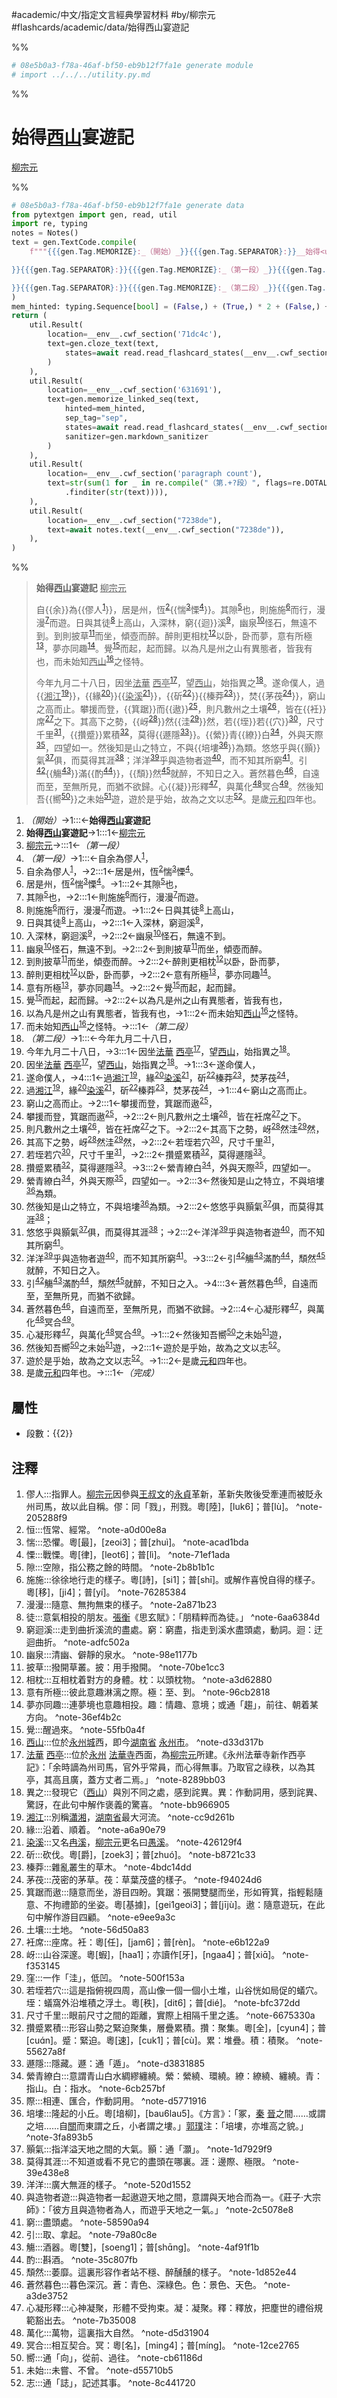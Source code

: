 #academic/中文/指定文言經典學習材料 #by/柳宗元 #flashcards/academic/data/始得西山宴遊記

%%
```Python
# 08e5b0a3-f78a-46af-bf50-eb9b12f7fa1e generate module
# import ../../../utility.py.md
```
%%

# 始得<u>西山</u>宴遊記
<u>柳宗元</u>

%%
```Python
# 08e5b0a3-f78a-46af-bf50-eb9b12f7fa1e generate data
from pytextgen import gen, read, util
import re, typing
notes = Notes()
text = gen.TextCode.compile(
	f"""{{{gen.Tag.MEMORIZE}:_（開始）_}}{{{gen.Tag.SEPARATOR}:}}__始得<u>西山</u>宴遊記__{{{gen.Tag.TEXT}: }}{{{gen.Tag.SEPARATOR}:}}<u>柳宗元</u>{{{gen.Tag.TEXT}:

}}{{{gen.Tag.SEPARATOR}:}}{{{gen.Tag.MEMORIZE}:_（第一段）_}}{{{gen.Tag.SEPARATOR}:}}自{hard("余")}為{hard(f"僇人{notes.embed('僇人', '指罪人。<u>柳宗元</u>因參與<u>王叔文</u>的<u>永貞</u>革新，革新失敗後受牽連而被貶永州司馬，故以此自稱。僇：同「戮」，刑戮。粵[陸]，[luk6]；普[lù]。')}")}，{{{gen.Tag.SEPARATOR}:}}居是州，恆{notes.embed('恒', '恆常、經常。')}{hard(f"惴{notes.embed('惴', '恐懼。粵[最]，[zeoi3]；普[zhuì]。')}慄{notes.embed('慄', '戰慄。粵[律]，[leot6]；普[lì]。')}")}。{{{gen.Tag.SEPARATOR}:}}其隙{notes.embed('隙', '空隙，指公務之餘的時間。')}也，{{{gen.Tag.SEPARATOR}:}}則施施{notes.embed('施施', '徐徐地行走的樣子。粵[詩]，[si1]；普[shī]。或解作喜悅自得的樣子。粵[移]，[ji4]；普[yí]。')}而行，漫漫{notes.embed('漫漫', '隨意、無拘無束的樣子。')}而遊。{{{gen.Tag.SEPARATOR}:}}日與其徒{notes.embed('徒', '意氣相投的朋友。<u>張衡</u>《思玄賦》：「朋精粹而為徒。」')}上高山，{{{gen.Tag.SEPARATOR}:}}入深林，窮{hard("迴")}溪{notes.embed('窮迴溪', '走到曲折溪流的盡處。窮：窮盡，指走到溪水盡頭處，動詞。迴：迂迴曲折。')}，{{{gen.Tag.SEPARATOR}:}}幽泉{notes.embed('幽泉', '清幽、僻靜的泉水。')}怪石，無遠不到。{{{gen.Tag.SEPARATOR}:}}到則披草{notes.embed('披草', '撥開草叢。披：用手撥開。')}而坐，傾壺而醉。{{{gen.Tag.SEPARATOR}:}}醉則更相枕{notes.embed('相枕', '互相枕着對方的身體。枕：以頭枕物。')}以卧，卧而夢，{{{gen.Tag.SEPARATOR}:}}意有所極{notes.embed('意有所極', '彼此意趣淋漓之際。極：至、到。')}，夢亦同趣{notes.embed('夢亦同趣', '連夢境也意趣相投。趣：情趣、意境；或通「趨」，前往、朝着某方向。')}。{{{gen.Tag.SEPARATOR}:}}覺{notes.embed('覺', '醒過來。')}而起，起而歸。{{{gen.Tag.SEPARATOR}:}}以為凡是州之山有異態者，皆我有也，{{{gen.Tag.SEPARATOR}:}}而未始知<u>西山</u>{notes.embed('<u>西山</u>', '位於<u>永州城</u>西，即今<u>湖南省</u>&nbsp;<u>永州市</u>。')}之怪特。{{{gen.Tag.TEXT}:

}}{{{gen.Tag.SEPARATOR}:}}{{{gen.Tag.MEMORIZE}:_（第二段）_}}{{{gen.Tag.SEPARATOR}:}}今年九月二十八日，{{{gen.Tag.SEPARATOR}:}}因坐<u>法華</u>&nbsp;<u>西亭</u>{notes.embed('<u>法華</u>&nbsp;<u>西亭</u>', '位於<u>永州</u>&nbsp;<u>法華寺</u>西面，為<u>柳宗元</u>所建。《永州法華寺新作西亭記》：「余時謫為州司馬，官外乎常員，而心得無事。乃取官之祿秩，以為其亭，其高且廣，蓋方丈者二焉。」')}，望<u>西山</u>，始指異之{notes.embed('異之', '發現它（<u>西山</u>）與別不同之處，感到詫異。異：作動詞用，感到詫異、驚訝，在此句中解作褒義的驚喜。')}。{{{gen.Tag.SEPARATOR}:}}遂命僕人，{{{gen.Tag.SEPARATOR}:}}過{hard(f"<u>湘江</u>{notes.embed('<u>湘江</u>', '別稱<u>瀟湘</u>，<u>湖南省</u>最大河流。')}")}，{hard(f"緣{notes.embed('緣', '沿着、順着。')}")}{hard(f"<u>染溪</u>{notes.embed('<u>染溪</u>', '又名<u>冉溪</u>，<u>柳宗元</u>更名曰<u>愚溪</u>。')}")}，{hard(f"斫{notes.embed('斫', '砍伐。粵[爵]，[zoek3]；普[zhuó]。')}")}{hard(f"榛莽{notes.embed('榛莽', '雜亂叢生的草木。')}")}，焚{hard(f"茅茷{notes.embed('茅茷', '茂密的茅草。茷：草葉茂盛的樣子。')}")}，{{{gen.Tag.SEPARATOR}:}}窮山之高而止。{{{gen.Tag.SEPARATOR}:}}攀援而登，{hard("箕踞")}而{hard("遨")}{notes.embed('箕踞而遨', '隨意而坐，游目四盼。箕踞：張開雙腿而坐，形如筲箕，指輕鬆隨意、不拘禮節的坐姿。粵[基據]，[gei1geoi3]；普[jījù]。遨：隨意遊玩，在此句中解作游目四顧。')}，{{{gen.Tag.SEPARATOR}:}}則凡數州之土壤{notes.embed('土壤', '土地。')}，皆在{hard("衽")}席{notes.embed('衽席', '座席。衽：粵[任]，[jam6]；普[rèn]。')}之下。{{{gen.Tag.SEPARATOR}:}}其高下之勢，{hard(f"岈{notes.embed('岈', '山谷深邃。粵[蝦]，[haa1]；亦讀作[牙]，[ngaa4]；普[xiɑ̄]。')}")}然{hard(f"洼{notes.embed('窪', '一作「洼」，低凹。')}")}然，{{{gen.Tag.SEPARATOR}:}}若{hard("垤")}若{hard("穴")}{notes.embed('若垤若穴', '這是指俯視四周，高山像一個一個小土堆，山谷恍如局促的蟻穴。垤：蟻窩外沿堆積之浮土。粵[秩]，[dit6]；普[dié]。')}，尺寸千里{notes.embed('尺寸千里', '眼前尺寸之間的距離，實際上相隔千里之遙。')}，{{{gen.Tag.SEPARATOR}:}}{hard("攢蹙")}累積{notes.embed('攢蹙累積', '形容山勢之緊迫聚集，層疊累積。攢：聚集。粵[全]，[cyun4]；普[cuɑ́n]。蹙：緊迫。粵[速]，[cuk1]；普[cù]。累：堆疊。積：積聚。')}，莫得{hard(f"遯隱{notes.embed('遯隱', '隱藏。遯：通「遁」。')}")}。{{{gen.Tag.SEPARATOR}:}}{hard("縈")}青{hard("繚")}白{notes.embed('縈青繚白', '意謂青山白水綢繆纏繞。縈：縈繞、環繞。繚：繚繞、纏繞。青：指山。白：指水。')}，外與天際{notes.embed('際', '相連、匯合，作動詞用。')}，四望如一。{{{gen.Tag.SEPARATOR}:}}然後知是山之特立，不與{hard(f"培塿{notes.embed('培塿', '隆起的小丘。粵[堷柳]，[bau6lau5]。《方言》：「冢，<u>秦</u>&nbsp;<u>晉</u>之間……或謂之培……自<u>關</u>而東謂之丘，小者謂之塿。」<u>郭璞</u>注：「培塿，亦堆高之貌。」')}")}為類。{{{gen.Tag.SEPARATOR}:}}悠悠乎與{hard("顥")}氣{notes.embed('顥氣', '指洋溢天地之間的大氣。顥：通「灝」。')}俱，而莫得其涯{notes.embed('莫得其涯', '不知道或看不見它的盡頭在哪裏。涯：邊際、極限。')}；{{{gen.Tag.SEPARATOR}:}}洋洋{notes.embed('洋洋', '廣大無涯的樣子。')}乎與造物者遊{notes.embed('與造物者遊', '與造物者一起遨遊天地之間，意謂與天地合而為一。《莊子‧大宗師》：「彼方且與造物者為人，而遊乎天地之一氣。」')}，而不知其所窮{notes.embed('窮', '盡頭處。')}。{{{gen.Tag.SEPARATOR}:}}引{notes.embed('引', '取、拿起。')}{hard(f"觴{notes.embed('觴', '酒器。粵[雙]，[soeng1]；普[shɑ̄nɡ]。')}")}滿{hard(f"酌{notes.embed('酌', '斟酒。')}")}，{hard("頹")}然{notes.embed('頹然', '萎靡。這裏形容作者站不穩、醉醺醺的樣子。')}就醉，不知日之入。{{{gen.Tag.SEPARATOR}:}}蒼然暮色{notes.embed('蒼然暮色', '暮色深沉。蒼：青色、深綠色。色：景色、天色。')}，自遠而至，至無所見，而猶不欲歸。{{{gen.Tag.SEPARATOR}:}}心{hard("凝")}形釋{notes.embed('心凝形釋', '心神凝聚，形體不受拘束。凝：凝聚。釋：釋放，把塵世的禮俗規範豁出去。')}，與萬化{notes.embed('萬化', '萬物，這裏指大自然。')}冥合{notes.embed('冥合', '相互契合。冥：粵[名]，[ming4]；普[mínɡ]。')}。{{{gen.Tag.SEPARATOR}:}}然後知吾{hard(f"嚮{notes.embed('嚮', '通「向」，從前、過往。')}")}之未始{notes.embed('未始', '未嘗、不曾。')}遊，{{{gen.Tag.SEPARATOR}:}}遊於是乎始，故為之文以志{notes.embed('志', '通「誌」，記述其事。')}。{{{gen.Tag.SEPARATOR}:}}是歲<u>元和</u>四年也。{{{gen.Tag.SEPARATOR}:}}{{{gen.Tag.MEMORIZE}:_（完成）_}}"""
)
mem_hinted: typing.Sequence[bool] = (False,) + (True,) * 2 + (False,) + (True,) * 13 + (False,) + (True,) * 20 + (False,)
return (
	util.Result(
		location=__env__.cwf_section('71dc4c'),
		text=gen.cloze_text(text,
			states=await read.read_flashcard_states(__env__.cwf_section("71dc4c")),
		)
	),
	util.Result(
		location=__env__.cwf_section('631691'),
		text=gen.memorize_linked_seq(text,
			hinted=mem_hinted,
			sep_tag="sep",
			states=await read.read_flashcard_states(__env__.cwf_section('631691')),
			sanitizer=gen.markdown_sanitizer
		)
	),
	util.Result(
		location=__env__.cwf_section('paragraph count'),
		text=str(sum(1 for _ in re.compile("（第.+?段）", flags=re.DOTALL)
			.finditer(str(text)))),
	),
	util.Result(
		location=__env__.cwf_section("7238de"),
		text=await notes.text(__env__.cwf_section("7238de")),
	),
)
```
%%

<!--08e5b0a3-f78a-46af-bf50-eb9b12f7fa1e generate section="71dc4c"--><!-- The following content is generated at 2023-03-08T00:03:01.671673+08:00. Any edits will be overridden! -->

> __始得<u>西山</u>宴遊記__ <u>柳宗元</u>
>
> 自{{余}}為{{僇人<sup>[1](#^note-205288f9)</sup>}}，居是州，恆<sup>[2](#^note-a0d00e8a)</sup>{{惴<sup>[3](#^note-acad1bda)</sup>慄<sup>[4](#^note-71ef1ada)</sup>}}。其隙<sup>[5](#^note-2b8b1b1c)</sup>也，則施施<sup>[6](#^note-76285384)</sup>而行，漫漫<sup>[7](#^note-2a871b23)</sup>而遊。日與其徒<sup>[8](#^note-6aa6384d)</sup>上高山，入深林，窮{{迴}}溪<sup>[9](#^note-adfc502a)</sup>，幽泉<sup>[10](#^note-98e1177b)</sup>怪石，無遠不到。到則披草<sup>[11](#^note-70be1cc3)</sup>而坐，傾壺而醉。醉則更相枕<sup>[12](#^note-a3d62880)</sup>以卧，卧而夢，意有所極<sup>[13](#^note-96cb2818)</sup>，夢亦同趣<sup>[14](#^note-36ef4b2c)</sup>。覺<sup>[15](#^note-55fb0a4f)</sup>而起，起而歸。以為凡是州之山有異態者，皆我有也，而未始知<u>西山</u><sup>[16](#^note-d33d317b)</sup>之怪特。
>
> 今年九月二十八日，因坐<u>法華</u>&nbsp;<u>西亭</u><sup>[17](#^note-8289bb03)</sup>，望<u>西山</u>，始指異之<sup>[18](#^note-bb966905)</sup>。遂命僕人，過{{<u>湘江</u><sup>[19](#^note-cc9d261b)</sup>}}，{{緣<sup>[20](#^note-a6a90e79)</sup>}}{{<u>染溪</u><sup>[21](#^note-426129f4)</sup>}}，{{斫<sup>[22](#^note-b8721c33)</sup>}}{{榛莽<sup>[23](#^note-4bdc14dd)</sup>}}，焚{{茅茷<sup>[24](#^note-f94024d6)</sup>}}，窮山之高而止。攀援而登，{{箕踞}}而{{遨}}<sup>[25](#^note-e9ee9a3c)</sup>，則凡數州之土壤<sup>[26](#^note-56d50a83)</sup>，皆在{{衽}}席<sup>[27](#^note-e6b122a9)</sup>之下。其高下之勢，{{岈<sup>[28](#^note-f353145)</sup>}}然{{洼<sup>[29](#^note-500f153a)</sup>}}然，若{{垤}}若{{穴}}<sup>[30](#^note-bfc372dd)</sup>，尺寸千里<sup>[31](#^note-6675330a)</sup>，{{攢蹙}}累積<sup>[32](#^note-55627a8f)</sup>，莫得{{遯隱<sup>[33](#^note-d3831885)</sup>}}。{{縈}}青{{繚}}白<sup>[34](#^note-6cb257bf)</sup>，外與天際<sup>[35](#^note-d5771916)</sup>，四望如一。然後知是山之特立，不與{{培塿<sup>[36](#^note-3fa893b5)</sup>}}為類。悠悠乎與{{顥}}氣<sup>[37](#^note-1d7929f9)</sup>俱，而莫得其涯<sup>[38](#^note-39e438e8)</sup>；洋洋<sup>[39](#^note-520d1552)</sup>乎與造物者遊<sup>[40](#^note-2c5078e8)</sup>，而不知其所窮<sup>[41](#^note-58590a94)</sup>。引<sup>[42](#^note-79a80c8e)</sup>{{觴<sup>[43](#^note-4af91f1b)</sup>}}滿{{酌<sup>[44](#^note-35c807fb)</sup>}}，{{頹}}然<sup>[45](#^note-1d852e44)</sup>就醉，不知日之入。蒼然暮色<sup>[46](#^note-a3de3752)</sup>，自遠而至，至無所見，而猶不欲歸。心{{凝}}形釋<sup>[47](#^note-7b35008)</sup>，與萬化<sup>[48](#^note-d5d31904)</sup>冥合<sup>[49](#^note-12ce2765)</sup>。然後知吾{{嚮<sup>[50](#^note-cb61186d)</sup>}}之未始<sup>[51](#^note-d55710b5)</sup>遊，遊於是乎始，故為之文以志<sup>[52](#^note-8c441720)</sup>。是歲<u>元和</u>四年也。

<!--/08e5b0a3-f78a-46af-bf50-eb9b12f7fa1e-->

<!--08e5b0a3-f78a-46af-bf50-eb9b12f7fa1e generate section="631691"--><!-- The following content is generated at 2023-03-08T00:03:01.704037+08:00. Any edits will be overridden! -->

1. _（開始）_→1:::←__始得<u>西山</u>宴遊記__ <!--SR:!2025-03-26,737,270!2023-05-26,277,290-->
2. __始得<u>西山</u>宴遊記__→1:::1←<u>柳宗元</u> <!--SR:!2023-06-17,102,190!2023-11-15,375,270-->
3. <u>柳宗元</u>→:::1←_（第一段）_ <!--SR:!2023-05-24,275,290!2023-05-17,268,290-->
4. _（第一段）_→1:::←自余為僇人<sup>[1](#^note-205288f9)</sup>， <!--SR:!2023-11-01,262,230!2023-07-06,318,310-->
5. 自余為僇人<sup>[1](#^note-205288f9)</sup>，→2:::1←居是州，恆<sup>[2](#^note-a0d00e8a)</sup>惴<sup>[3](#^note-acad1bda)</sup>慄<sup>[4](#^note-71ef1ada)</sup>。 <!--SR:!2023-04-13,96,190!2023-12-13,380,250-->
6. 居是州，恆<sup>[2](#^note-a0d00e8a)</sup>惴<sup>[3](#^note-acad1bda)</sup>慄<sup>[4](#^note-71ef1ada)</sup>。→1:::2←其隙<sup>[5](#^note-2b8b1b1c)</sup>也， <!--SR:!2023-03-30,220,250!2023-07-11,106,230-->
7. 其隙<sup>[5](#^note-2b8b1b1c)</sup>也，→2:::1←則施施<sup>[6](#^note-76285384)</sup>而行，漫漫<sup>[7](#^note-2a871b23)</sup>而遊。 <!--SR:!2023-03-31,110,210!2023-05-14,262,270-->
8. 則施施<sup>[6](#^note-76285384)</sup>而行，漫漫<sup>[7](#^note-2a871b23)</sup>而遊。→1:::2←日與其徒<sup>[8](#^note-6aa6384d)</sup>上高山， <!--SR:!2023-08-26,309,250!2024-06-10,462,230-->
9. 日與其徒<sup>[8](#^note-6aa6384d)</sup>上高山，→2:::1←入深林，窮迴溪<sup>[9](#^note-adfc502a)</sup>， <!--SR:!2023-09-14,323,250!2024-09-30,554,250-->
10. 入深林，窮迴溪<sup>[9](#^note-adfc502a)</sup>，→2:::2←幽泉<sup>[10](#^note-98e1177b)</sup>怪石，無遠不到。 <!--SR:!2024-09-29,554,250!2023-10-11,341,250-->
11. 幽泉<sup>[10](#^note-98e1177b)</sup>怪石，無遠不到。→2:::2←到則披草<sup>[11](#^note-70be1cc3)</sup>而坐，傾壺而醉。 <!--SR:!2023-07-06,134,190!2023-04-13,118,210-->
12. 到則披草<sup>[11](#^note-70be1cc3)</sup>而坐，傾壺而醉。→2:::2←醉則更相枕<sup>[12](#^note-a3d62880)</sup>以卧，卧而夢， <!--SR:!2023-06-19,112,190!2023-04-26,84,190-->
13. 醉則更相枕<sup>[12](#^note-a3d62880)</sup>以卧，卧而夢，→2:::2←意有所極<sup>[13](#^note-96cb2818)</sup>，夢亦同趣<sup>[14](#^note-36ef4b2c)</sup>。 <!--SR:!2023-08-25,308,250!2023-06-28,154,230-->
14. 意有所極<sup>[13](#^note-96cb2818)</sup>，夢亦同趣<sup>[14](#^note-36ef4b2c)</sup>。→2:::2←覺<sup>[15](#^note-55fb0a4f)</sup>而起，起而歸。 <!--SR:!2023-05-24,150,230!2023-07-11,104,230-->
15. 覺<sup>[15](#^note-55fb0a4f)</sup>而起，起而歸。→2:::2←以為凡是州之山有異態者，皆我有也， <!--SR:!2023-06-12,146,230!2024-08-21,517,250-->
16. 以為凡是州之山有異態者，皆我有也，→1:::2←而未始知<u>西山</u><sup>[16](#^note-d33d317b)</sup>之怪特。 <!--SR:!2024-09-18,545,250!2024-05-08,438,230-->
17. 而未始知<u>西山</u><sup>[16](#^note-d33d317b)</sup>之怪特。→:::1←_（第二段）_ <!--SR:!2023-07-11,323,310!2023-08-08,182,230-->
18. _（第二段）_→1:::←今年九月二十八日， <!--SR:!2023-07-03,168,230!2023-07-14,326,310-->
19. 今年九月二十八日，→3:::1←因坐<u>法華</u>&nbsp;<u>西亭</u><sup>[17](#^note-8289bb03)</sup>，望<u>西山</u>，始指異之<sup>[18](#^note-bb966905)</sup>。 <!--SR:!2023-04-15,76,210!2023-04-03,224,250-->
20. 因坐<u>法華</u>&nbsp;<u>西亭</u><sup>[17](#^note-8289bb03)</sup>，望<u>西山</u>，始指異之<sup>[18](#^note-bb966905)</sup>。→1:::3←遂命僕人， <!--SR:!2023-05-22,152,250!2023-09-17,325,250-->
21. 遂命僕人，→4:::1←過<u>湘江</u><sup>[19](#^note-cc9d261b)</sup>，緣<sup>[20](#^note-a6a90e79)</sup><u>染溪</u><sup>[21](#^note-426129f4)</sup>，斫<sup>[22](#^note-b8721c33)</sup>榛莽<sup>[23](#^note-4bdc14dd)</sup>，焚茅茷<sup>[24](#^note-f94024d6)</sup>， <!--SR:!2023-05-11,120,210!2023-04-14,170,250-->
22. 過<u>湘江</u><sup>[19](#^note-cc9d261b)</sup>，緣<sup>[20](#^note-a6a90e79)</sup><u>染溪</u><sup>[21](#^note-426129f4)</sup>，斫<sup>[22](#^note-b8721c33)</sup>榛莽<sup>[23](#^note-4bdc14dd)</sup>，焚茅茷<sup>[24](#^note-f94024d6)</sup>，→1:::4←窮山之高而止。 <!--SR:!2024-08-22,522,250!2023-11-09,227,210-->
23. 窮山之高而止。→2:::1←攀援而登，箕踞而遨<sup>[25](#^note-e9ee9a3c)</sup>， <!--SR:!2023-04-30,43,190!2023-09-27,327,250-->
24. 攀援而登，箕踞而遨<sup>[25](#^note-e9ee9a3c)</sup>，→2:::2←則凡數州之土壤<sup>[26](#^note-56d50a83)</sup>，皆在衽席<sup>[27](#^note-e6b122a9)</sup>之下。 <!--SR:!2023-06-07,105,190!2023-03-31,221,250-->
25. 則凡數州之土壤<sup>[26](#^note-56d50a83)</sup>，皆在衽席<sup>[27](#^note-e6b122a9)</sup>之下。→2:::2←其高下之勢，岈<sup>[28](#^note-f353145)</sup>然洼<sup>[29](#^note-500f153a)</sup>然， <!--SR:!2023-05-02,69,170!2023-04-16,170,250-->
26. 其高下之勢，岈<sup>[28](#^note-f353145)</sup>然洼<sup>[29](#^note-500f153a)</sup>然，→2:::2←若垤若穴<sup>[30](#^note-bfc372dd)</sup>，尺寸千里<sup>[31](#^note-6675330a)</sup>， <!--SR:!2023-04-05,226,250!2023-07-26,237,230-->
27. 若垤若穴<sup>[30](#^note-bfc372dd)</sup>，尺寸千里<sup>[31](#^note-6675330a)</sup>，→2:::2←攢蹙累積<sup>[32](#^note-55627a8f)</sup>，莫得遯隱<sup>[33](#^note-d3831885)</sup>。 <!--SR:!2023-11-19,362,250!2023-05-06,102,210-->
28. 攢蹙累積<sup>[32](#^note-55627a8f)</sup>，莫得遯隱<sup>[33](#^note-d3831885)</sup>。→3:::2←縈青繚白<sup>[34](#^note-6cb257bf)</sup>，外與天際<sup>[35](#^note-d5771916)</sup>，四望如一。 <!--SR:!2023-04-04,225,250!2023-04-08,98,210-->
29. 縈青繚白<sup>[34](#^note-6cb257bf)</sup>，外與天際<sup>[35](#^note-d5771916)</sup>，四望如一。→2:::3←然後知是山之特立，不與培塿<sup>[36](#^note-3fa893b5)</sup>為類。 <!--SR:!2023-08-09,168,230!2023-06-28,103,230-->
30. 然後知是山之特立，不與培塿<sup>[36](#^note-3fa893b5)</sup>為類。→2:::2←悠悠乎與顥氣<sup>[37](#^note-1d7929f9)</sup>俱，而莫得其涯<sup>[38](#^note-39e438e8)</sup>； <!--SR:!2023-07-04,150,230!2023-08-12,142,190-->
31. 悠悠乎與顥氣<sup>[37](#^note-1d7929f9)</sup>俱，而莫得其涯<sup>[38](#^note-39e438e8)</sup>；→2:::2←洋洋<sup>[39](#^note-520d1552)</sup>乎與造物者遊<sup>[40](#^note-2c5078e8)</sup>，而不知其所窮<sup>[41](#^note-58590a94)</sup>。 <!--SR:!2023-12-15,382,250!2024-04-16,419,230-->
32. 洋洋<sup>[39](#^note-520d1552)</sup>乎與造物者遊<sup>[40](#^note-2c5078e8)</sup>，而不知其所窮<sup>[41](#^note-58590a94)</sup>。→3:::2←引<sup>[42](#^note-79a80c8e)</sup>觴<sup>[43](#^note-4af91f1b)</sup>滿酌<sup>[44](#^note-35c807fb)</sup>，頹然<sup>[45](#^note-1d852e44)</sup>就醉，不知日之入。 <!--SR:!2023-07-03,104,230!2023-04-30,83,190-->
33. 引<sup>[42](#^note-79a80c8e)</sup>觴<sup>[43](#^note-4af91f1b)</sup>滿酌<sup>[44](#^note-35c807fb)</sup>，頹然<sup>[45](#^note-1d852e44)</sup>就醉，不知日之入。→4:::3←蒼然暮色<sup>[46](#^note-a3de3752)</sup>，自遠而至，至無所見，而猶不欲歸。 <!--SR:!2023-07-14,266,230!2023-07-12,105,230-->
34. 蒼然暮色<sup>[46](#^note-a3de3752)</sup>，自遠而至，至無所見，而猶不欲歸。→2:::4←心凝形釋<sup>[47](#^note-7b35008)</sup>，與萬化<sup>[48](#^note-d5d31904)</sup>冥合<sup>[49](#^note-12ce2765)</sup>。 <!--SR:!2024-07-22,500,250!2023-06-07,99,190-->
35. 心凝形釋<sup>[47](#^note-7b35008)</sup>，與萬化<sup>[48](#^note-d5d31904)</sup>冥合<sup>[49](#^note-12ce2765)</sup>。→1:::2←然後知吾嚮<sup>[50](#^note-cb61186d)</sup>之未始<sup>[51](#^note-d55710b5)</sup>遊， <!--SR:!2024-09-21,547,250!2023-11-19,316,230-->
36. 然後知吾嚮<sup>[50](#^note-cb61186d)</sup>之未始<sup>[51](#^note-d55710b5)</sup>遊，→2:::1←遊於是乎始，故為之文以志<sup>[52](#^note-8c441720)</sup>。 <!--SR:!2024-04-15,418,230!2023-04-02,223,250-->
37. 遊於是乎始，故為之文以志<sup>[52](#^note-8c441720)</sup>。→1:::2←是歲<u>元和</u>四年也。 <!--SR:!2023-04-17,121,210!2023-06-10,106,190-->
38. 是歲<u>元和</u>四年也。→:::1←_（完成）_ <!--SR:!2023-07-24,336,310!2023-04-24,98,190-->

<!--/08e5b0a3-f78a-46af-bf50-eb9b12f7fa1e-->

## 屬性

- 段數：{{<!--08e5b0a3-f78a-46af-bf50-eb9b12f7fa1e generate section="paragraph count"--><!-- The following content is generated at 2023-03-01T08:31:03.218429+08:00. Any edits will be overridden! -->2<!--/08e5b0a3-f78a-46af-bf50-eb9b12f7fa1e-->}}

## 注釋

<!--08e5b0a3-f78a-46af-bf50-eb9b12f7fa1e generate section="7238de"--><!-- The following content is generated at 2023-03-08T00:03:01.688443+08:00. Any edits will be overridden! -->

1. 僇人:::指罪人。<u>柳宗元</u>因參與<u>王叔文</u>的<u>永貞</u>革新，革新失敗後受牽連而被貶永州司馬，故以此自稱。僇：同「戮」，刑戮。粵[陸]，[luk6]；普[lù]。 ^note-205288f9
2. 恒:::恆常、經常。 ^note-a0d00e8a
3. 惴:::恐懼。粵[最]，[zeoi3]；普[zhuì]。 ^note-acad1bda
4. 慄:::戰慄。粵[律]，[leot6]；普[lì]。 ^note-71ef1ada
5. 隙:::空隙，指公務之餘的時間。 ^note-2b8b1b1c
6. 施施:::徐徐地行走的樣子。粵[詩]，[si1]；普[shī]。或解作喜悅自得的樣子。粵[移]，[ji4]；普[yí]。 ^note-76285384
7. 漫漫:::隨意、無拘無束的樣子。 ^note-2a871b23
8. 徒:::意氣相投的朋友。<u>張衡</u>《思玄賦》：「朋精粹而為徒。」 ^note-6aa6384d
9. 窮迴溪:::走到曲折溪流的盡處。窮：窮盡，指走到溪水盡頭處，動詞。迴：迂迴曲折。 ^note-adfc502a
10. 幽泉:::清幽、僻靜的泉水。 ^note-98e1177b
11. 披草:::撥開草叢。披：用手撥開。 ^note-70be1cc3
12. 相枕:::互相枕着對方的身體。枕：以頭枕物。 ^note-a3d62880
13. 意有所極:::彼此意趣淋漓之際。極：至、到。 ^note-96cb2818
14. 夢亦同趣:::連夢境也意趣相投。趣：情趣、意境；或通「趨」，前往、朝着某方向。 ^note-36ef4b2c
15. 覺:::醒過來。 ^note-55fb0a4f
16. <u>西山</u>:::位於<u>永州城</u>西，即今<u>湖南省</u>&nbsp;<u>永州市</u>。 ^note-d33d317b
17. <u>法華</u>&nbsp;<u>西亭</u>:::位於<u>永州</u>&nbsp;<u>法華寺</u>西面，為<u>柳宗元</u>所建。《永州法華寺新作西亭記》：「余時謫為州司馬，官外乎常員，而心得無事。乃取官之祿秩，以為其亭，其高且廣，蓋方丈者二焉。」 ^note-8289bb03
18. 異之:::發現它（<u>西山</u>）與別不同之處，感到詫異。異：作動詞用，感到詫異、驚訝，在此句中解作褒義的驚喜。 ^note-bb966905
19. <u>湘江</u>:::別稱<u>瀟湘</u>，<u>湖南省</u>最大河流。 ^note-cc9d261b
20. 緣:::沿着、順着。 ^note-a6a90e79
21. <u>染溪</u>:::又名<u>冉溪</u>，<u>柳宗元</u>更名曰<u>愚溪</u>。 ^note-426129f4
22. 斫:::砍伐。粵[爵]，[zoek3]；普[zhuó]。 ^note-b8721c33
23. 榛莽:::雜亂叢生的草木。 ^note-4bdc14dd
24. 茅茷:::茂密的茅草。茷：草葉茂盛的樣子。 ^note-f94024d6
25. 箕踞而遨:::隨意而坐，游目四盼。箕踞：張開雙腿而坐，形如筲箕，指輕鬆隨意、不拘禮節的坐姿。粵[基據]，[gei1geoi3]；普[jījù]。遨：隨意遊玩，在此句中解作游目四顧。 ^note-e9ee9a3c
26. 土壤:::土地。 ^note-56d50a83
27. 衽席:::座席。衽：粵[任]，[jam6]；普[rèn]。 ^note-e6b122a9
28. 岈:::山谷深邃。粵[蝦]，[haa1]；亦讀作[牙]，[ngaa4]；普[xiɑ̄]。 ^note-f353145
29. 窪:::一作「洼」，低凹。 ^note-500f153a
30. 若垤若穴:::這是指俯視四周，高山像一個一個小土堆，山谷恍如局促的蟻穴。垤：蟻窩外沿堆積之浮土。粵[秩]，[dit6]；普[dié]。 ^note-bfc372dd
31. 尺寸千里:::眼前尺寸之間的距離，實際上相隔千里之遙。 ^note-6675330a
32. 攢蹙累積:::形容山勢之緊迫聚集，層疊累積。攢：聚集。粵[全]，[cyun4]；普[cuɑ́n]。蹙：緊迫。粵[速]，[cuk1]；普[cù]。累：堆疊。積：積聚。 ^note-55627a8f
33. 遯隱:::隱藏。遯：通「遁」。 ^note-d3831885
34. 縈青繚白:::意謂青山白水綢繆纏繞。縈：縈繞、環繞。繚：繚繞、纏繞。青：指山。白：指水。 ^note-6cb257bf
35. 際:::相連、匯合，作動詞用。 ^note-d5771916
36. 培塿:::隆起的小丘。粵[堷柳]，[bau6lau5]。《方言》：「冢，<u>秦</u>&nbsp;<u>晉</u>之間……或謂之培……自<u>關</u>而東謂之丘，小者謂之塿。」<u>郭璞</u>注：「培塿，亦堆高之貌。」 ^note-3fa893b5
37. 顥氣:::指洋溢天地之間的大氣。顥：通「灝」。 ^note-1d7929f9
38. 莫得其涯:::不知道或看不見它的盡頭在哪裏。涯：邊際、極限。 ^note-39e438e8
39. 洋洋:::廣大無涯的樣子。 ^note-520d1552
40. 與造物者遊:::與造物者一起遨遊天地之間，意謂與天地合而為一。《莊子‧大宗師》：「彼方且與造物者為人，而遊乎天地之一氣。」 ^note-2c5078e8
41. 窮:::盡頭處。 ^note-58590a94
42. 引:::取、拿起。 ^note-79a80c8e
43. 觴:::酒器。粵[雙]，[soeng1]；普[shɑ̄nɡ]。 ^note-4af91f1b
44. 酌:::斟酒。 ^note-35c807fb
45. 頹然:::萎靡。這裏形容作者站不穩、醉醺醺的樣子。 ^note-1d852e44
46. 蒼然暮色:::暮色深沉。蒼：青色、深綠色。色：景色、天色。 ^note-a3de3752
47. 心凝形釋:::心神凝聚，形體不受拘束。凝：凝聚。釋：釋放，把塵世的禮俗規範豁出去。 ^note-7b35008
48. 萬化:::萬物，這裏指大自然。 ^note-d5d31904
49. 冥合:::相互契合。冥：粵[名]，[ming4]；普[mínɡ]。 ^note-12ce2765
50. 嚮:::通「向」，從前、過往。 ^note-cb61186d
51. 未始:::未嘗、不曾。 ^note-d55710b5
52. 志:::通「誌」，記述其事。 ^note-8c441720

<!--/08e5b0a3-f78a-46af-bf50-eb9b12f7fa1e-->
